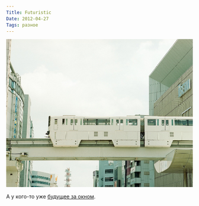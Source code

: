 ```yaml
---
Title: Futuristic
Date: 2012-04-27
Tags: разное
---
```


![](images/future-in-the-window.jpg)

А у кого-то уже [будущее за окном](http://www.flickr.com/photos/gooldays/6238198442/).